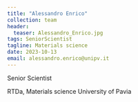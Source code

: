 ```yaml
---
title: "Alessandro Enrico"
collection: team
header:
  teaser: Alessandro_Enrico.jpg
tags: SeniorScientist 
tagline: Materials science 
date: 2023-10-13
email: alessandro.enrico@unipv.it 
---
```


Senior Scientist

RTDa, Materials science
University of Pavia
